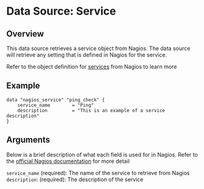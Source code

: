 # Data Source: Service

## Overview

This data source retrieves a service object from Nagios. The data source will retrieve any setting that is defined in Nagios for the service.

Refer to the object definition for [services](https://assets.nagios.com/downloads/nagioscore/docs/nagioscore/3/en/objectdefinitions.html#service) from Nagios to learn more

## Example

```hcl
data "nagios_service" "ping_check" {
    service_name        = "Ping"
    description         = "This is an example of a service description"
}
```

## Arguments

Below is a brief description of what each field is used for in Nagios. Refer to the [official Nagios documentation](https://assets.nagios.com/downloads/nagioscore/docs/nagioscore/3/en/objectdefinitions.html) for more detail

`service_name` (required): The name of the service to retrieve from Nagios
`description`: (required): The description of the service
